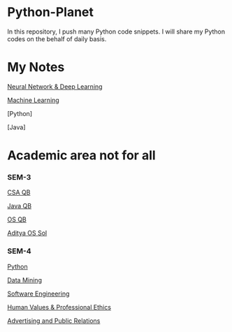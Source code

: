 # Python-Planet
In this repository, I push many Python code snippets.
I will share my Python codes on the behalf of daily basis.


# My Notes
[Neural Network & Deep Learning](https://drive.google.com/file/d/1O3FolOG9-7mhQzWOWviUbslEywLYGmVj/view?usp=drivesdk)

[Machine Learning](https://drive.google.com/file/d/1Qn8-Wxoz10i_jD2ueiCgNxJ07_CNKIye/view?usp=drivesdk)

[Python]

[Java]




# Academic area not for all

### SEM-3

[CSA QB](https://drive.google.com/file/d/12sikUb5tRUa0QG4-yFRvSXJ43l1qqnf9/view?usp=drivesdk)

[Java QB](https://drive.google.com/file/d/13rDeWHfey0IGf0sB5xZWzQuTof0-FiyI/view?usp=drivesdk)

[OS QB](https://sites.google.com/view/sachin-iimt/subject/operating-system)

[Aditya OS Sol](https://drive.google.com/file/d/15x1b69r7y0r4J44FB6GSOYxVeXcuqonA/view?usp=drivesdk)



### SEM-4
[Python](https://docs.google.com/document/d/1FZectIK9wtsDzaw-7R25XKn_6iQYJL_q/edit?usp=sharing&ouid=117485472985865708833&rtpof=true&sd=true)

[Data Mining](https://docs.google.com/document/d/1JC48CA6HI62VqV5GiC3Jb7OYPGPd8i6H/edit?usp=sharing&ouid=117485472985865708833&rtpof=true&sd=true)

[Software Engineering](https://docs.google.com/document/d/1uownH_GXyrQ2N7DXEGmKdGaHYol9oFH1/edit?usp=sharing&ouid=117485472985865708833&rtpof=true&sd=true)

[Human Values & Professional Ethics](https://docs.google.com/document/d/1Arudk-W7opDReSHKDESWn9nwBtxt-Wrq/edit?usp=sharing&ouid=117485472985865708833&rtpof=true&sd=true)

[Advertising and Public Relations](https://docs.google.com/document/d/1HlCeE-YBH_IVjZ-q8nswRpq5KJ5qhCPG/edit?usp=sharing&ouid=117485472985865708833&rtpof=true&sd=true)


